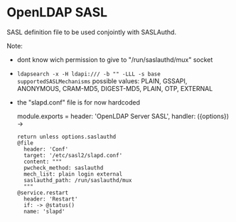 
# OpenLDAP SASL

SASL definition file to be used conjointly with SASLAuthd.

Note:

* dont know wich permission to give to "/run/saslauthd/mux" socket
* `ldapsearch -x -H ldapi:/// -b "" -LLL -s base supportedSASLMechanisms`
  possible values: PLAIN, GSSAPI, ANONYMOUS, CRAM-MD5, DIGEST-MD5, PLAIN, OTP, EXTERNAL
* the "slapd.conf" file is for now hardcoded

    module.exports = header: 'OpenLDAP Server SASL', handler: ({options}) ->
    
      return unless options.saslauthd
      @file
        header: 'Conf'
        target: '/etc/sasl2/slapd.conf'
        content: """
        pwcheck_method: saslauthd
        mech_list: plain login external
        saslauthd_path: /run/saslauthd/mux
        """
      @service.restart
        header: 'Restart'
        if: -> @status()
        name: 'slapd'
